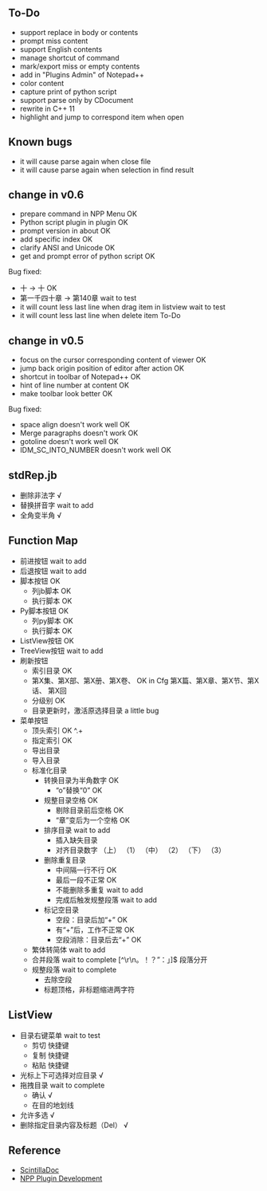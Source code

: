 ## To-Do
* support replace in body or contents
* prompt miss content
* support English contents
* manage shortcut of command
* mark/export miss or empty contents
* add in "Plugins Admin" of Notepad++
* color content
* capture print of python script
* support parse only by CDocument
* rewrite in C++ 11
* highlight and jump to correspond item when open


## Known bugs
* it will cause parse again when close file
* it will cause parse again when selection in find result


## change in v0.6
* prepare command in NPP Menu								OK
* Python script plugin in plugin							OK
* prompt version in about									OK
* add specific index										OK
* clarify ANSI and Unicode									OK
* get and prompt error of python script						OK

Bug fixed:
* 十 -> 十													OK
* 第一千四十章 -> 第140章									wait to test
* it will count less last line when drag item in listview	wait to test
* it will count less last line when delete item				To-Do


## change in v0.5
* focus on the cursor corresponding content of viewer		OK
* jump back origin position of editor after action			OK
* shortcut in toolbar of Notepad++							OK
* hint of line number at content							OK
* make toolbar look better									OK

Bug fixed:
* space align doesn't work well								OK
* Merge paragraphs doesn't work								OK
* gotoline doesn't work well								OK
* IDM_SC_INTO_NUMBER doesn't work well						OK


## stdRep.jb
* 删除非法字	√
* 替换拼音字	wait to add
* 全角变半角	√


## Function Map
* 前进按钮								wait to add
* 后退按钮								wait to add
* 脚本按钮								OK
	* 列jb脚本							OK
	* 执行脚本							OK
* Py脚本按钮							OK
	* 列py脚本							OK
	* 执行脚本							OK
* ListView按钮							OK
* TreeView按钮							wait to add
* 刷新按钮
	* 索引目录							OK
	* 第X集、第X部、第X册、第X卷、		OK in Cfg
		第X篇、第X章、第X节、第X话、
		第X回							
	* 分级别							OK
	* 目录更新时，激活原选择目录		a little bug
* 菜单按钮
	* 顶头索引							OK
		^.+
	* 指定索引							OK
	* 导出目录
	* 导入目录
	* 标准化目录
		* 转换目录为半角数字			OK
			* “o”替换“0”				OK
		* 规整目录空格					OK
			* 剔除目录前后空格			OK
			* “章”变后为一个空格		OK
		* 排序目录						wait to add
			* 插入缺失目录
			* 对齐目录数字
			（上）  （1）
			（中）  （2）
			（下）  （3）
		* 删除重复目录		
			* 中间隔一行不行			OK
			* 最后一段不正常			OK
			* 不能删除多重复			wait to add
			* 完成后触发规整段落		wait to add
		* 标记空目录
			* 空段：目录后加“+”        	OK
			* 有“+”后，工作不正常		OK
			* 空段消除：目录后去“+”	  	OK
	* 繁体转简体						wait to add
	* 合并段落							wait to complete
		\[^\r\n。！？”：」]\$			段落分开
	* 规整段落							wait to complete
		* 去除空段
		* 标题顶格，非标题缩进两字符


## ListView
* 目录右键菜单	wait to test
	* 剪切	快捷键
	* 复制	快捷键
	* 粘贴	快捷键
* 光标上下可选择对应目录    √
* 拖拽目录		wait to complete
	* 确认            √
	* 在目的地划线
* 允许多选		√
* 删除指定目录内容及标题（Del）		√


## Reference
* [ScintillaDoc](http://www.scintilla.org/ScintillaDoc.html)
* [NPP Plugin Development](http://sourceforge.net/apps/mediawiki/notepad-plus/index.php?title=Plugin_Development)